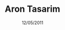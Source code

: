 ---
title: Aron Tasarim
date: 12/05/2011
categories: ["PSD"]
tags:
  - HTML
  - CSS
images: /uploads/20220328161629-sitearontasarim.png
madefor: https://arontasarim.com
---